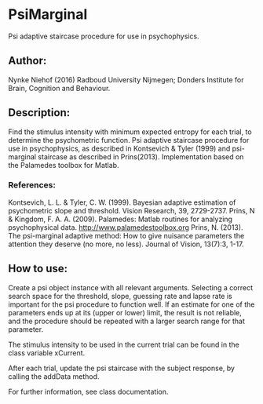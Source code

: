 # PsiMarginal
Psi adaptive staircase procedure for use in psychophysics. 

## Author:
Nynke Niehof (2016) Radboud University Nijmegen; Donders Institute for Brain, Cognition and Behaviour.

## Description:
Find the stimulus intensity with minimum expected entropy for each trial, to determine the psychometric function.
Psi adaptive staircase procedure for use in psychophysics, as described in Kontsevich & Tyler (1999)
and psi-marginal staircase as described in Prins(2013). Implementation based on the Palamedes toolbox for Matlab.

### References:
Kontsevich, L. L. & Tyler, C. W. (1999). Bayesian adaptive estimation of psychometric slope and threshold.
    Vision Research, 39, 2729-2737.
Prins, N & Kingdom, F. A. A. (2009). Palamedes: Matlab routines for analyzing psychophysical data.
    http://www.palamedestoolbox.org 
Prins, N. (2013). The psi-marginal adaptive method: How to give nuisance parameters the attention they
    deserve (no more, no less). Journal of Vision, 13(7):3, 1-17.

## How to use:
Create a psi object instance with all relevant arguments. Selecting a correct search space for the threshold,
slope, guessing rate and lapse rate is important for the psi procedure to function well. If an estimate for
one of the parameters ends up at its (upper or lower) limit, the result is not reliable, and the procedure
should be repeated with a larger search range for that parameter.

The stimulus intensity to be used in the current trial can be found in the class variable xCurrent.

After each trial, update the psi staircase with the subject response, by calling the addData method.

For further information, see class documentation.